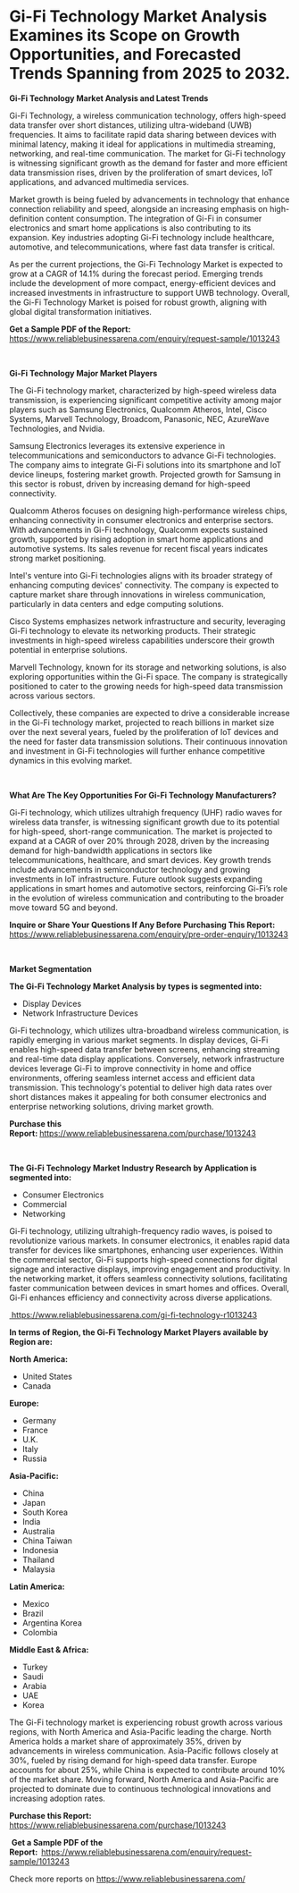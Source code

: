 <p><h1>Gi-Fi Technology Market Analysis Examines its Scope on Growth Opportunities, and Forecasted Trends Spanning from 2025 to 2032.</h1></p><p><strong>Gi-Fi Technology Market Analysis and Latest Trends</strong></p>
<p><p>Gi-Fi Technology, a wireless communication technology, offers high-speed data transfer over short distances, utilizing ultra-wideband (UWB) frequencies. It aims to facilitate rapid data sharing between devices with minimal latency, making it ideal for applications in multimedia streaming, networking, and real-time communication. The market for Gi-Fi technology is witnessing significant growth as the demand for faster and more efficient data transmission rises, driven by the proliferation of smart devices, IoT applications, and advanced multimedia services.</p><p>Market growth is being fueled by advancements in technology that enhance connection reliability and speed, alongside an increasing emphasis on high-definition content consumption. The integration of Gi-Fi in consumer electronics and smart home applications is also contributing to its expansion. Key industries adopting Gi-Fi technology include healthcare, automotive, and telecommunications, where fast data transfer is critical.</p><p>As per the current projections, the Gi-Fi Technology Market is expected to grow at a CAGR of 14.1% during the forecast period. Emerging trends include the development of more compact, energy-efficient devices and increased investments in infrastructure to support UWB technology. Overall, the Gi-Fi Technology Market is poised for robust growth, aligning with global digital transformation initiatives.</p></p>
<p><strong>Get a Sample PDF of the Report:&nbsp;</strong> <a href="https://www.reliablebusinessarena.com/enquiry/request-sample/1013243?utm_campaign=2138&utm_medium=2&utm_source=Github&utm_content=ia&utm_term=15022025&utm_id=gi-fi-technology">https://www.reliablebusinessarena.com/enquiry/request-sample/1013243</a></p>
<p>&nbsp;</p>
<p><strong>Gi-Fi Technology Major Market Players</strong></p>
<p><p>The Gi-Fi technology market, characterized by high-speed wireless data transmission, is experiencing significant competitive activity among major players such as Samsung Electronics, Qualcomm Atheros, Intel, Cisco Systems, Marvell Technology, Broadcom, Panasonic, NEC, AzureWave Technologies, and Nvidia.</p><p>Samsung Electronics leverages its extensive experience in telecommunications and semiconductors to advance Gi-Fi technologies. The company aims to integrate Gi-Fi solutions into its smartphone and IoT device lineups, fostering market growth. Projected growth for Samsung in this sector is robust, driven by increasing demand for high-speed connectivity.</p><p>Qualcomm Atheros focuses on designing high-performance wireless chips, enhancing connectivity in consumer electronics and enterprise sectors. With advancements in Gi-Fi technology, Qualcomm expects sustained growth, supported by rising adoption in smart home applications and automotive systems. Its sales revenue for recent fiscal years indicates strong market positioning.</p><p>Intel's venture into Gi-Fi technologies aligns with its broader strategy of enhancing computing devices' connectivity. The company is expected to capture market share through innovations in wireless communication, particularly in data centers and edge computing solutions.</p><p>Cisco Systems emphasizes network infrastructure and security, leveraging Gi-Fi technology to elevate its networking products. Their strategic investments in high-speed wireless capabilities underscore their growth potential in enterprise solutions.</p><p>Marvell Technology, known for its storage and networking solutions, is also exploring opportunities within the Gi-Fi space. The company is strategically positioned to cater to the growing needs for high-speed data transmission across various sectors.</p><p>Collectively, these companies are expected to drive a considerable increase in the Gi-Fi technology market, projected to reach billions in market size over the next several years, fueled by the proliferation of IoT devices and the need for faster data transmission solutions. Their continuous innovation and investment in Gi-Fi technologies will further enhance competitive dynamics in this evolving market.</p></p>
<p>&nbsp;</p>
<p><strong>What Are The Key Opportunities For Gi-Fi Technology Manufacturers?</strong></p>
<p><p>Gi-Fi technology, which utilizes ultrahigh frequency (UHF) radio waves for wireless data transfer, is witnessing significant growth due to its potential for high-speed, short-range communication. The market is projected to expand at a CAGR of over 20% through 2028, driven by the increasing demand for high-bandwidth applications in sectors like telecommunications, healthcare, and smart devices. Key growth trends include advancements in semiconductor technology and growing investments in IoT infrastructure. Future outlook suggests expanding applications in smart homes and automotive sectors, reinforcing Gi-Fi’s role in the evolution of wireless communication and contributing to the broader move toward 5G and beyond.</p></p>
<p><strong>Inquire or Share Your Questions If Any Before Purchasing This Report:</strong> <a href="https://www.reliablebusinessarena.com/enquiry/pre-order-enquiry/1013243?utm_campaign=2138&utm_medium=2&utm_source=Github&utm_content=ia&utm_term=15022025&utm_id=gi-fi-technology">https://www.reliablebusinessarena.com/enquiry/pre-order-enquiry/1013243</a></p>
<p>&nbsp;</p>
<p><strong>Market Segmentation</strong></p>
<p><strong>The Gi-Fi Technology Market Analysis by types is segmented into:</strong></p>
<p><ul><li>Display Devices</li><li>Network Infrastructure Devices</li></ul></p>
<p><p>Gi-Fi technology, which utilizes ultra-broadband wireless communication, is rapidly emerging in various market segments. In display devices, Gi-Fi enables high-speed data transfer between screens, enhancing streaming and real-time data display applications. Conversely, network infrastructure devices leverage Gi-Fi to improve connectivity in home and office environments, offering seamless internet access and efficient data transmission. This technology's potential to deliver high data rates over short distances makes it appealing for both consumer electronics and enterprise networking solutions, driving market growth.</p></p>
<p><strong>Purchase this Report:&nbsp;</strong><a href="https://www.reliablebusinessarena.com/purchase/1013243?utm_campaign=2138&utm_medium=2&utm_source=Github&utm_content=ia&utm_term=15022025&utm_id=gi-fi-technology">https://www.reliablebusinessarena.com/purchase/1013243</a></p>
<p>&nbsp;</p>
<p><strong>The Gi-Fi Technology Market Industry Research by Application is segmented into:</strong></p>
<p><ul><li>Consumer Electronics</li><li>Commercial</li><li>Networking</li></ul></p>
<p><p>Gi-Fi technology, utilizing ultrahigh-frequency radio waves, is poised to revolutionize various markets. In consumer electronics, it enables rapid data transfer for devices like smartphones, enhancing user experiences. Within the commercial sector, Gi-Fi supports high-speed connections for digital signage and interactive displays, improving engagement and productivity. In the networking market, it offers seamless connectivity solutions, facilitating faster communication between devices in smart homes and offices. Overall, Gi-Fi enhances efficiency and connectivity across diverse applications.</p></p>
<p><a href="https://www.reliablebusinessarena.com/gi-fi-technology-r1013243?utm_campaign=2138&utm_medium=2&utm_source=Github&utm_content=ia&utm_term=15022025&utm_id=gi-fi-technology">&nbsp;https://www.reliablebusinessarena.com/gi-fi-technology-r1013243</a></p>
<p><strong>In terms of Region, the Gi-Fi Technology Market Players available by Region are:</strong></p>
<p>
    <p> <strong> North America: </strong>
        <ul>
            <li>United States</li>
            <li>Canada</li>
        </ul>
        </p> 
    <p> <strong> Europe: </strong>
        <ul>
            <li>Germany</li>
            <li>France</li>
            <li>U.K.</li>
            <li>Italy</li>
            <li>Russia</li>
        </ul>
        </p> 
    <p> <strong> Asia-Pacific: </strong>
        <ul>
            <li>China</li>
            <li>Japan</li>
            <li>South Korea</li>
            <li>India</li>
            <li>Australia</li>
            <li>China Taiwan</li>
            <li>Indonesia</li>
            <li>Thailand</li>
            <li>Malaysia</li>
        </ul>
        </p> 
    <p> <strong> Latin America: </strong>
        <ul>
            <li>Mexico</li>
            <li>Brazil</li>
            <li>Argentina Korea</li>
            <li>Colombia</li>
        </ul>
        </p> 
    <p> <strong> Middle East & Africa: </strong>
        <ul>
            <li>Turkey</li>
            <li>Saudi</li>
            <li>Arabia</li>
            <li>UAE</li>
            <li>Korea</li>
        </ul>
    </p>
    </p>
<p><p>The Gi-Fi technology market is experiencing robust growth across various regions, with North America and Asia-Pacific leading the charge. North America holds a market share of approximately 35%, driven by advancements in wireless communication. Asia-Pacific follows closely at 30%, fueled by rising demand for high-speed data transfer. Europe accounts for about 25%, while China is expected to contribute around 10% of the market share. Moving forward, North America and Asia-Pacific are projected to dominate due to continuous technological innovations and increasing adoption rates.</p></p>
<p><strong>Purchase this Report: </strong><a href="https://www.reliablebusinessarena.com/purchase/1013243?utm_campaign=2138&utm_medium=2&utm_source=Github&utm_content=ia&utm_term=15022025&utm_id=gi-fi-technology">https://www.reliablebusinessarena.com/purchase/1013243</a></p>
<p>&nbsp;<strong>Get a Sample PDF of the Report:&nbsp;&nbsp;</strong><a href="https://www.reliablebusinessarena.com/enquiry/request-sample/1013243?utm_campaign=2138&utm_medium=2&utm_source=Github&utm_content=ia&utm_term=15022025&utm_id=gi-fi-technology">https://www.reliablebusinessarena.com/enquiry/request-sample/1013243</a></p>
<p><strong></strong></p>
<p>Check more reports on <a href="https://www.reliablebusinessarena.com/?utm_campaign=2138&utm_medium=2&utm_source=Github&utm_content=ia&utm_term=15022025&utm_id=gi-fi-technology">https://www.reliablebusinessarena.com/</a></p>